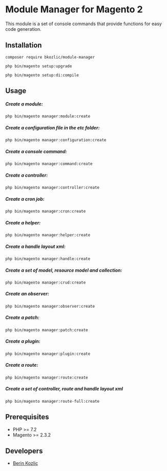 # Module Manager for Magento 2
This module is a set of console commands that provide functions for easy code generation.

## Installation

```composer require bkozlic/module-manager```

```php bin/magento setup:upgrade```

```php bin/magento setup:di:compile```

## Usage

##### Create a module:
```php bin/magento manager:module:create```

##### Create a configuration file in the etc folder:
```php bin/magento manager:configuration:create```

##### Create a console command:
```php bin/magento manager:command:create```

##### Create a controller:
```php bin/magento manager:controller:create```

##### Create a cron job:
```php bin/magento manager:cron:create```

##### Create a helper:
```php bin/magento manager:helper:create```

##### Create a handle layout xml:
```php bin/magento manager:handle:create```

##### Create a set of model, resource model and collection:
```php bin/magento manager:crud:create```

##### Create an observer:
```php bin/magento manager:observer:create```

##### Create a patch:
```php bin/magento manager:patch:create```

##### Create a plugin:
```php bin/magento manager:plugin:create```

##### Create a route:
```php bin/magento manager:route:create```

##### Create a set of controller, route and handle layout xml
```php bin/magento manager:route-full:create```

## Prerequisites

* PHP >= 7.2
* Magento >= 2.3.2

## Developers
* [Berin Kozlic](https://github.com/Beraa995)
